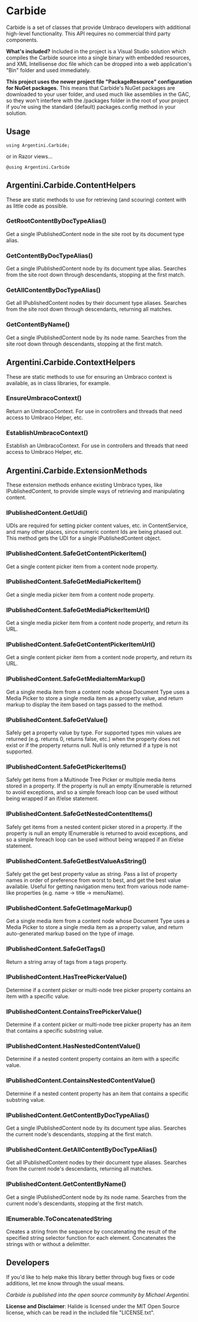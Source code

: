 # Carbide

Carbide is a set of classes that provide Umbraco developers with additional high-level functionality. This API requires no commercial third party components.

__What's included?__ Included in the project is a Visual Studio solution which compiles the Carbide source into a single binary with embedded resources, and XML Intellisense doc file which can be dropped into a web application's "Bin" folder and used immediately.

**This project uses the newer project file "PackageResource" configuration for NuGet packages.** This means that Carbide's NuGet packages are downloaded to your user folder, and used much like assemblies in the GAC, so they won't interfere with the /packages folder in the root of your project if you're using the standard (default) packages.config method in your solution.

## Usage
<pre><code>using Argentini.Carbide;</code></pre>
or in Razor views...
<pre><code>@using Argentini.Carbide</code></pre>

## Argentini.Carbide.ContentHelpers
These are static methods to use for retrieving (and scouring) content with as little code as possible.

### GetRootContentByDocTypeAlias()
Get a single IPublishedContent node in the site root by its document type alias.

### GetContentByDocTypeAlias()
Get a single IPublishedContent node by its document type alias. Searches from the site root down through descendants, stopping at the first match.

### GetAllContentByDocTypeAlias()
Get all IPublishedContent nodes by their document type aliases. Searches from the site root down through descendants, returning all matches.

### GetContentByName()
Get a single IPublishedContent node by its node name. Searches from the site root down through descendants, stopping at the first match.

## Argentini.Carbide.ContextHelpers
These are static methods to use for ensuring an Umbraco context is available, as in class libraries, for example.

### EnsureUmbracoContext()
Return an UmbracoContext. For use in controllers and threads that need access to Umbraco Helper, etc.

### EstablishUmbracoContext()
Establish an UmbracoContext. For use in controllers and threads that need access to Umbraco Helper, etc.

## Argentini.Carbide.ExtensionMethods
These extension methods enhance existing Umbraco types, like IPublishedContent, to provide simple ways of retrieving and manipulating content.

### IPublishedContent.GetUdi()
UDIs are required for setting picker content values, etc. in ContentService, and many other places, since numeric content Ids are being phased out. This method gets the UDI for a single IPublishedContent object.

### IPublishedContent.SafeGetContentPickerItem()
Get a single content picker item from a content node property.

### IPublishedContent.SafeGetMediaPickerItem()
Get a single media picker item from a content node property.

### IPublishedContent.SafeGetMediaPickerItemUrl()
Get a single media picker item from a content node property, and return its URL.

### IPublishedContent.SafeGetContentPickerItemUrl()
Get a single content picker item from a content node property, and return its URL.

### IPublishedContent.SafeGetMediaItemMarkup()
Get a single media item from a content node whose Document Type uses a Media Picker to store a single media item as a property value, and return markup to display the item based on tags passed to the method.

### IPublishedContent.SafeGetValue<T>()
Safely get a property value by type. For supported types min values are returned (e.g. <int> returns 0, <bool> returns false, etc.) when the property does not exist or if the property returns null. Null is only returned if a type is not supported.

### IPublishedContent.SafeGetPickerItems()
Safely get items from a Multinode Tree Picker or multiple media items stored in a property. If the property is null an empty IEnumerable is returned to avoid exceptions, and so a simple foreach loop can be used without being wrapped if an if/else statement.

### IPublishedContent.SafeGetNestedContentItems()
Safely get items from a nested content picker stored in a property. If the property is null an empty IEnumerable is returned to avoid exceptions, and so a simple foreach loop can be used without being wrapped if an if/else statement.

### IPublishedContent.SafeGetBestValueAsString()
Safely get the get best property value as string. Pass a list of property names in order of preference from worst to best, and get the best value available. Useful for getting navigation menu text from various node name-like properties (e.g. name -> title -> menuName).

### IPublishedContent.SafeGetImageMarkup()
Get a single media item from a content node whose Document Type uses a Media Picker to store a single media item as a property value, and return auto-generated markup based on the type of image.

### IPublishedContent.SafeGetTags()
Return a string array of tags from a tags property.

### IPublishedContent.HasTreePickerValue()
Determine if a content picker or multi-node tree picker property contains an item with a specific value.

### IPublishedContent.ContainsTreePickerValue()
Determine if a content picker or multi-node tree picker property has an item that contains a specific substring value.

### IPublishedContent.HasNestedContentValue()
Determine if a nested content property contains an item with a specific value.

### IPublishedContent.ContainsNestedContentValue()
Determine if a nested content property has an item that contains a specific substring value.

### IPublishedContent.GetContentByDocTypeAlias()
Get a single IPublishedContent node by its document type alias. Searches the current node's descendants, stopping at the first match.

### IPublishedContent.GetAllContentByDocTypeAlias()
Get all IPublishedContent nodes by their document type aliases. Searches from the current node's descendants, returning all matches.

### IPublishedContent.GetContentByName()
Get a single IPublishedContent node by its node name. Searches from the current node's descendants, stopping at the first match.

### IEnumerable<T>.ToConcatenatedString<T>
Creates a string from the sequence by concatenating the result of the specified string selector function for each element. Concatenates the strings with or without a delimitter.

## Developers
If you'd like to help make this library better through bug fixes or code additions, let me know through the usual means.

_Carbide is published into the open source community by Michael Argentini._

__License and Disclaimer__: Halide is licensed under the MIT Open Source license, which can be read in the included file "LICENSE.txt".
